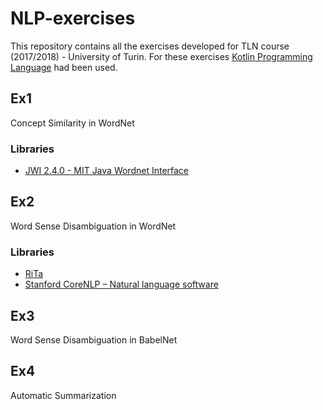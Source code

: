 # NLP-exercises
This repository contains all the exercises developed for TLN course (2017/2018) - University of Turin.
For these exercises [Kotlin Programming Language](https://kotlinlang.org/) had been used.
## Ex1
Concept Similarity in WordNet

### Libraries
* [JWI 2.4.0 - MIT Java Wordnet Interface](https://projects.csail.mit.edu/jwi/)

## Ex2
Word Sense Disambiguation in WordNet

### Libraries
* [RiTa](https://rednoise.org/rita/)
* [Stanford CoreNLP – Natural language software](https://stanfordnlp.github.io/CoreNLP/)

## Ex3
Word Sense Disambiguation in BabelNet

## Ex4
Automatic Summarization
